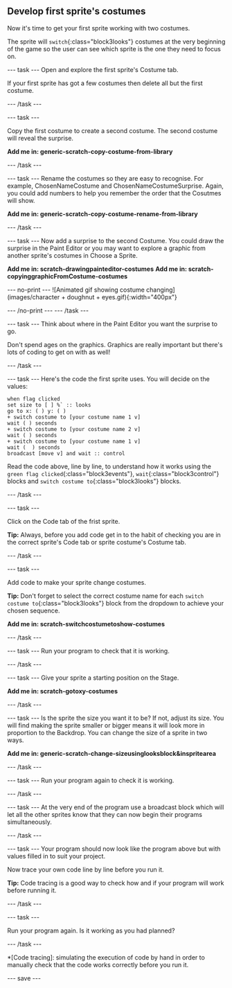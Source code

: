 ## Develop first sprite's costumes

Now it's time to get your first sprite working with two costumes.

The sprite will `switch`{:class="block3looks"} costumes at the very beginning of the game so the user can see which sprite is the one they need to focus on.

--- task ---
Open and explore the first sprite's Costume tab.

If your first sprite has got a few costumes then delete all but the first costume. 

--- /task ---

--- task ---

Copy the first costume to create a second costume. The second costume will reveal the surprise.

**Add me in: generic-scratch-copy-costume-from-library**

--- /task ---

--- task ---
Rename the costumes so they are easy to recognise. For example, ChosenNameCostume and ChosenNameCostumeSurprise. Again, you could add numbers to help you remember the order that the Cosutmes will show.

**Add me in: generic-scratch-copy-costume-rename-from-library**

--- /task ---

--- task ---
Now add a surprise to the second Costume. You could draw the surprise in the Paint Editor or you may want to explore a graphic from another sprite's costumes in Choose a Sprite.

**Add me in: scratch-drawingpainteditor-costumes**
**Add me in: scratch-copyinggraphicFromCostume-costumes**

--- no-print ---
![Animated gif showing costume changing](images/character + doughnut + eyes.gif){:width="400px"}

--- /no-print ---
--- /task ---

--- task ---
Think about where in the Paint Editor you want the surprise to go.

Don't spend ages on the graphics. Graphics are really important but there's lots of coding to get on with as well!

--- /task ---

--- task ---
Here's the code the first sprite uses. You will decide on the values:

```blocks3
when flag clicked
set size to [ ] %` :: looks
go to x: ( ) y: ( )
+ switch costume to [your costume name 1 v]
wait ( ) seconds
+ switch costume to [your costume name 2 v]
wait ( ) seconds
+ switch costume to [your costume name 1 v]
wait (  ) seconds
broadcast [move v] and wait :: control
```

Read the code above, line by line, to understand how it works using the `green flag clicked`{:class="block3events"}, `wait`{:class="block3control"} blocks and `switch costume to`{:class="block3looks"} blocks.

--- /task ---

--- task ---

Click on the Code tab of the frist sprite.

**Tip:** Always, before you add code get in to the habit of checking you are in the correct sprite's Code tab or sprite costume's Costume tab.

--- /task ---

--- task ---

Add code to make your sprite change costumes.

**Tip:** Don't forget to select the correct costume name for each `switch costume to`{:class="block3looks"} block from the dropdown to achieve your chosen sequence.

**Add me in: scratch-switchcostumetoshow-costumes**

--- /task ---

--- task ---
Run your program to check that it is working.

--- /task ---

--- task ---
Give your sprite a starting position on the Stage.

**Add me in: scratch-gotoxy-costumes**

--- /task ---

--- task ---
Is the sprite the size you want it to be? If not, adjust its size. You will find making the sprite smaller or bigger means it will look more in proportion to the Backdrop. You can change the size of a sprite in two ways.

**Add me in: generic-scratch-change-sizeusinglooksblock&inspritearea**

--- /task ---

--- task ---
Run your program again to check it is working.

--- /task ---

--- task ---
At the very end of the program use a broadcast block which will let all the other sprites know that they can now begin their programs simultaneously.

--- /task ---

--- task ---
Your program should now look like the program above but with values filled in to suit your project. 

Now trace your own code line by line before you run it. 

**Tip:** Code tracing is a good way to check how and if your program will work before running it.

--- /task ---

--- task ---

Run your program again. Is it working as you had planned?

--- /task ---

*[Code tracing]: simulating the execution of code by hand in order to manually check that the code works correctly before you run it.

--- save ---


